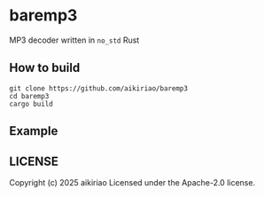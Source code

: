 # baremp3

MP3 decoder written in `no_std` Rust

## How to build

```
git clone https://github.com/aikiriao/baremp3
cd baremp3
cargo build
```

## Example

## LICENSE

Copyright (c) 2025 aikiriao Licensed under the Apache-2.0 license.

